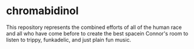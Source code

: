 # chromabidinol
This repository represents the combined efforts of all of the human race and all who have come before to create the best spacein Connor's room to listen to trippy, funkadelic, and just plain fun music.


